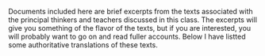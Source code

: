 Documents included here are brief excerpts from the texts associated with the principal thinkers and teachers discussed in this class.  The excerpts will give you something of the flavor of the texts, but if you are interested, you will probably want to go on and read fuller accounts.  Below I have listted some authoritative translations of these texts.  
